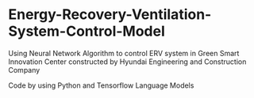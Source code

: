 # Energy-Recovery-Ventilation-System-Control-Model
Using Neural Network Algorithm to control ERV system in Green Smart Innovation Center constructed by Hyundai Engineering and Construction Company

Code by using Python and Tensorflow Language Models
